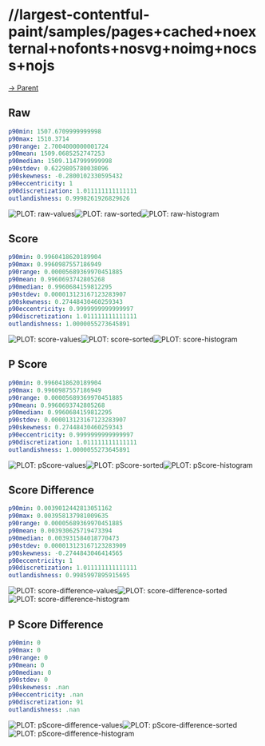 
# //largest-contentful-paint/samples/pages+cached+noexternal+nofonts+nosvg+noimg+nocss+nojs

[→ Parent](../..)


## Raw


```yaml
p90min: 1507.6709999999998
p90max: 1510.3714
p90range: 2.7004000000001724
p90mean: 1509.0685252747253
p90median: 1509.1147999999998
p90stdev: 0.6229805780038096
p90skewness: -0.2800102330595432
p90eccentricity: 1
p90discretization: 1.011111111111111
outlandishness: 0.9998261926829626

```

![PLOT: raw-values](./raw/values.svg)![PLOT: raw-sorted](./raw/sorted.svg)![PLOT: raw-histogram](./raw/histogram.svg)
## Score


```yaml
p90min: 0.9960418620189904
p90max: 0.9960987557186949
p90range: 0.00005689369970451885
p90mean: 0.9960693742805268
p90median: 0.9960684159812295
p90stdev: 0.000013123167123283907
p90skewness: 0.27448430460259343
p90eccentricity: 0.9999999999999997
p90discretization: 1.011111111111111
outlandishness: 1.0000055273645891

```

![PLOT: score-values](./score/values.svg)![PLOT: score-sorted](./score/sorted.svg)![PLOT: score-histogram](./score/histogram.svg)
## P Score


```yaml
p90min: 0.9960418620189904
p90max: 0.9960987557186949
p90range: 0.00005689369970451885
p90mean: 0.9960693742805268
p90median: 0.9960684159812295
p90stdev: 0.000013123167123283907
p90skewness: 0.27448430460259343
p90eccentricity: 0.9999999999999997
p90discretization: 1.011111111111111
outlandishness: 1.0000055273645891

```

![PLOT: pScore-values](./pScore/values.svg)![PLOT: pScore-sorted](./pScore/sorted.svg)![PLOT: pScore-histogram](./pScore/histogram.svg)
## Score Difference


```yaml
p90min: 0.0039012442813051162
p90max: 0.003958137981009635
p90range: 0.00005689369970451885
p90mean: 0.003930625719473394
p90median: 0.003931584018770473
p90stdev: 0.000013123167123283909
p90skewness: -0.2744843046414565
p90eccentricity: 1
p90discretization: 1.011111111111111
outlandishness: 0.9985997895915695

```

![PLOT: score-difference-values](./score-difference/values.svg)![PLOT: score-difference-sorted](./score-difference/sorted.svg)![PLOT: score-difference-histogram](./score-difference/histogram.svg)
## P Score Difference


```yaml
p90min: 0
p90max: 0
p90range: 0
p90mean: 0
p90median: 0
p90stdev: 0
p90skewness: .nan
p90eccentricity: .nan
p90discretization: 91
outlandishness: .nan

```

![PLOT: pScore-difference-values](./pScore-difference/values.svg)![PLOT: pScore-difference-sorted](./pScore-difference/sorted.svg)![PLOT: pScore-difference-histogram](./pScore-difference/histogram.svg)